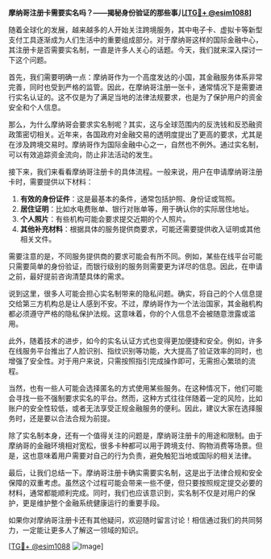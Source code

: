 **摩纳哥注册卡需要实名吗？——揭秘身份验证的那些事儿[[TG💪+ @esim1088](https://t.me/s/esim1088)]**

随着全球化的发展，越来越多的人开始关注跨境服务，其中电子卡、虚拟卡等新型支付工具逐渐成为人们生活中的重要组成部分。对于摩纳哥这样的国际金融中心，其注册卡是否需要实名制，一直是许多人关心的话题。今天，我们就来深入探讨一下这个问题。

首先，我们需要明确一点：摩纳哥作为一个高度发达的小国，其金融服务体系非常完善，同时也受到严格的监管。因此，在摩纳哥注册一张卡，通常情况下是需要进行实名认证的。这不仅是为了满足当地的法律法规要求，也是为了保护用户的资金安全和个人信息。

那么，为什么摩纳哥会要求实名制呢？其实，这与全球范围内的反洗钱和反恐融资政策密切相关。近年来，各国政府对金融交易的透明度提出了更高的要求，尤其是在涉及跨境交易时。摩纳哥作为国际金融中心之一，自然也不例外。通过实名制，可以有效追踪资金流向，防止非法活动的发生。

接下来，我们来看看摩纳哥注册卡的具体流程。一般来说，用户在申请摩纳哥注册卡时，需要提供以下材料：

1. **有效的身份证件**：这是最基本的条件，通常包括护照、身份证或驾照。
2. **居住证明**：比如水电费账单、银行对账单等，用于确认你的实际居住地址。
3. **个人照片**：有些机构可能会要求提交近期的个人照片。
4. **其他补充材料**：根据具体的服务提供商要求，可能还需要提供收入证明或其他相关文件。

需要注意的是，不同服务提供商的要求可能会有所不同。例如，某些在线平台可能只需要简单的身份验证，而银行级别的服务则需要更为详尽的信息。因此，在申请之前，最好提前咨询清楚具体的需求。

说到这里，很多人可能会担心实名制带来的隐私问题。确实，将自己的个人信息提交给第三方机构总是让人感到不安。不过，摩纳哥作为一个法治国家，其金融机构都必须遵守严格的隐私保护法规。这意味着，你的个人信息不会被随意泄露或滥用。

此外，随着技术的进步，如今的实名认证方式也变得更加便捷和安全。例如，许多在线服务平台推出了人脸识别、指纹识别等功能，大大提高了验证效率的同时，也增强了安全性。对于用户来说，只需按照指引完成操作即可，无需担心繁琐的流程。

当然，也有一些人可能会选择匿名的方式使用某些服务。在这种情况下，他们可能会寻找一些不强制要求实名的平台。然而，这种方式往往伴随着一定的风险，比如账户的安全性较低，或者无法享受正规金融服务的便利。因此，建议大家在选择服务时，还是要以合法合规为前提。

除了实名制本身，还有一个值得关注的问题是，摩纳哥注册卡的用途和限制。由于摩纳哥的金融环境相对宽松，很多卡种都可以用于跨境支付、购物消费等场景。但是，这也意味着用户需要对自己的行为负责，避免触犯当地或国际的相关法律。

最后，让我们总结一下。摩纳哥注册卡确实需要实名制，这是出于法律合规和安全保障的双重考虑。虽然这个过程可能会带来一些不便，但只要按照规定提交必要的材料，通常都能顺利完成。同时，我们也应该意识到，实名制不仅是对用户的保护，更是维护整个金融系统健康运行的重要手段。

如果你对摩纳哥注册卡还有其他疑问，欢迎随时留言讨论！相信通过我们的共同努力，一定能让更多人了解这一领域的知识。

[[TG💪+ @esim1088](https://t.me/s/esim1088) ![Image](https://i.postimg.cc/4NQfJmqS/Snipaste-2025-05-13-00-14-12.png)]